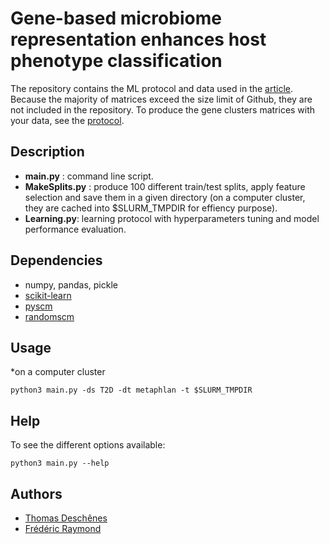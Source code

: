 # Gene-based microbiome representation enhances host phenotype classification
The repository contains the ML protocol and data used in the [article](https://github.com/dsamoht/MLCOG). Because the majority of matrices exceed the size limit of Github, they are not included in the repository. To produce the gene clusters matrices with your data, see the [protocol](/doc/geneclusters.md).
## Description

* __main.py__ : command line script.
* __MakeSplits.py__ : produce 100 different train/test splits, apply feature selection and save them in a given directory (on a computer cluster, they are cached into $SLURM_TMPDIR for effiency purpose).
* __Learning.py__: learning protocol with hyperparameters tuning and model performance evaluation.

## Dependencies
* numpy, pandas, pickle
* [scikit-learn](https://scikit-learn.org/stable/)
* [pyscm](https://github.com/aldro61/pyscm)
* [randomscm](https://github.com/thibgo/randomscm)

## Usage
*on a computer cluster
```
python3 main.py -ds T2D -dt metaphlan -t $SLURM_TMPDIR
```
## Help
To see the different options available:
```
python3 main.py --help
```
## Authors
* [Thomas Deschênes](https://github.com/dsamoht)
* [Frédéric Raymond](https://github.com/fredericraymond)
